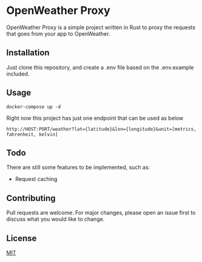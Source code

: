 # OpenWeather Proxy

OpenWeather Proxy is a simple project written in Rust to proxy the requests that goes from your app to OpenWeather.

## Installation

Just clone this repository, and create a .env file based on the .env.example included.

## Usage

```
docker-compose up -d
```
Right now this project has just one endpoint that can be used as below
```
http://HOST:PORT/weather?lat={latitude}&lon={longitude}&unit=[metrics, fahrenheit, kelvin]
```

## Todo

There are still some features to be implemented, such as:
 - Request caching

## Contributing
Pull requests are welcome. For major changes, please open an issue first to discuss what you would like to change.

## License
[MIT](https://choosealicense.com/licenses/mit/)